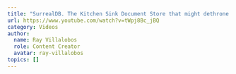 ```yaml
---
title: "SurrealDB. The Kitchen Sink Document Store that might dethrone Firebase."
url: https://www.youtube.com/watch?v=tWpj8Bc_jBQ
category: Videos
author:
  name: Ray Villalobos
  role: Content Creator
  avatar: ray-villalobos
topics: []
---
```


